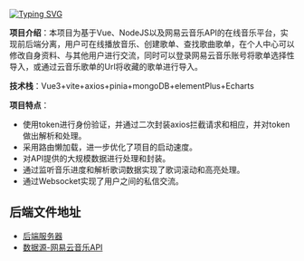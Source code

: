 [![Typing SVG](https://readme-typing-svg.demolab.com/?lines=YQuietMusic;Being+a+quiet+player)](https://git.io/typing-svg)

**项目介绍**：本项目为基于Vue、NodeJS以及网易云音乐API的在线音乐平台，实现前后端分离，用户可在线播放音乐、创建歌单、查找歌曲歌单，在个人中心可以修改自身资料、与其他用户进行交流，同时可以登录网易云音乐账号将歌单选择性导入，或通过云音乐歌单的Url将收藏的歌单进行导入。

**技术栈**：Vue3+vite+axios+pinia+mongoDB+elementPlus+Echarts

**项目特点**：

- 使用token进行身份验证，并通过二次封装axios拦截请求和相应，并对token做出解析和处理。
- 采用路由懒加载，进一步优化了项目的启动速度。
- 对API提供的大规模数据进行处理和封装。
- 通过监听音乐进度和解析歌词数据实现了歌词滚动和高亮处理。
- 通过Websocket实现了用户之间的私信交流。

## 后端文件地址

- [后端服务器](https://github.com/AlphaMachine007/YQuietMusicBackEnd)
- [数据源-网易云音乐API](https://github.com/Binaryify/NeteaseCloudMusicApi)
